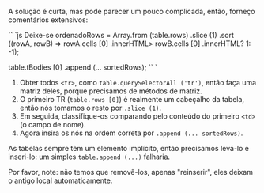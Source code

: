A solução é curta, mas pode parecer um pouco complicada, então, forneço comentários extensivos:


`` `js
Deixe-se ordenadoRows = Array.from (table.rows)
.slice (1)
.sort ((rowA, rowB) => rowA.cells [0] .innerHTML> rowB.cells [0] .innerHTML? 1: -1);

table.tBodies [0] .append (... sortedRows);
`` `

1. Obter todos `<tr>`, como `table.querySelectorAll ('tr')`, então faça uma matriz deles, porque precisamos de métodos de matriz.
2. O primeiro TR (`table.rows [0]`) é realmente um cabeçalho da tabela, então nós tomamos o resto por `.slice (1)`.
3. Em seguida, classifique-os comparando pelo conteúdo do primeiro `<td>` (o campo de nome).
4. Agora insira os nós na ordem correta por `.append (... sortedRows)`.

As tabelas sempre têm um elemento <tbody> implícito, então precisamos levá-lo e inseri-lo: um simples `table.append (...)` falharia.

Por favor, note: não temos que removê-los, apenas "reinserir", eles deixam o antigo local automaticamente.
